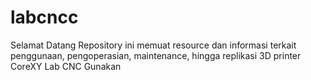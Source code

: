 # labcncc

Selamat Datang
Repository ini memuat resource dan informasi terkait penggunaan, pengoperasian, maintenance, hingga replikasi 3D printer CoreXY Lab CNC
Gunakan

